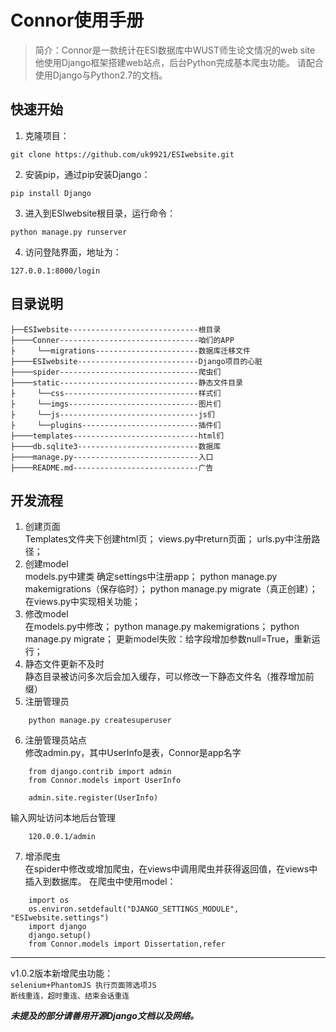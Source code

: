 # Connor使用手册
> 简介：Connor是一款统计在ESI数据库中WUST师生论文情况的web site
他使用Django框架搭建web站点，后台Python完成基本爬虫功能。
请配合使用Django与Python2.7的文档。

## 快速开始
1. 克隆项目：
```
git clone https://github.com/uk9921/ESIwebsite.git
```
2. 安装pip，通过pip安装Django：

```
pip install Django
```
3. 进入到ESIwebsite根目录，运行命令：

```
python manage.py runserver
```
4. 访问登陆界面，地址为：

```
127.0.0.1:8000/login
```
## 目录说明

```
├──ESIwebsite-----------------------------根目录
├────Conner-------------------------------咱们的APP
├     └──migrations-----------------------数据库迁移文件
├────ESIwebsite---------------------------Django项目的心脏
├────spider-------------------------------爬虫们
├────static-------------------------------静态文件目录
├     └──css------------------------------样式们
├     └──imgs-----------------------------图片们
├     └──js-------------------------------js们
├     └──plugins--------------------------插件们
├────templates----------------------------html们
├────db.sqlite3---------------------------数据库
├────manage.py----------------------------入口
├────README.md----------------------------广告

```
## 开发流程
1. 创建页面  
Templates文件夹下创建html页；
views.py中return页面；
urls.py中注册路径；
2. 创建model  
models.py中建类
确定settings中注册app；
python manage.py makemigrations（保存临时）；
python manage.py migrate（真正创建）；
在views.py中实现相关功能；
3. 修改model  
在models.py中修改；
python manage.py makemigrations；
python manage.py migrate；
更新model失败：给字段增加参数null=True，重新运行；
4. 静态文件更新不及时  
静态目录被访问多次后会加入缓存，可以修改一下静态文件名（推荐增加前缀）
5. 注册管理员  

```
    python manage.py createsuperuser
```
6. 注册管理员站点  
修改admin.py，其中UserInfo是表，Connor是app名字

```
    from django.contrib import admin
    from Connor.models import UserInfo
    
    admin.site.register(UserInfo)
```
输入网址访问本地后台管理

```
    120.0.0.1/admin
```
7. 增添爬虫  
在spider中修改或增加爬虫，在views中调用爬虫并获得返回值，在views中插入到数据库。
在爬虫中使用model：
```
    import os
    os.environ.setdefault("DJANGO_SETTINGS_MODULE", "ESIwebsite.settings")
    import django
    django.setup()
    from Connor.models import Dissertation,refer

```
------------
v1.0.2版本新增爬虫功能：  
`selenium+PhantomJS 执行页面筛选项JS`  
`断线重连，超时重连、结束会话重连` 
 
***未提及的部分请善用开源Django文档以及网络。***
